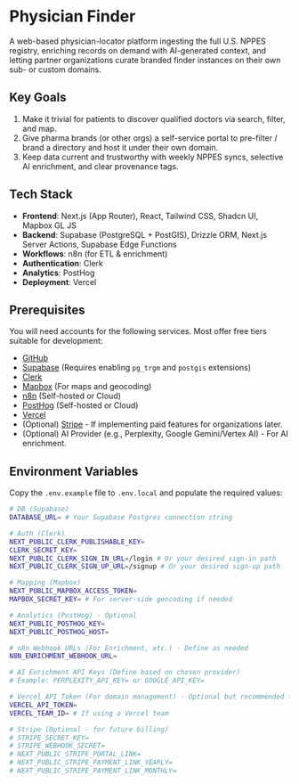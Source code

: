 # Physician Finder

A web-based physician-locator platform ingesting the full U.S. NPPES registry, enriching records on demand with AI-generated context, and letting partner organizations curate branded finder instances on their own sub- or custom domains.

## Key Goals

1.  Make it trivial for patients to discover qualified doctors via search, filter, and map.
2.  Give pharma brands (or other orgs) a self-service portal to pre-filter / brand a directory and host it under their own domain.
3.  Keep data current and trustworthy with weekly NPPES syncs, selective AI enrichment, and clear provenance tags.

## Tech Stack

-   **Frontend**: Next.js (App Router), React, Tailwind CSS, Shadcn UI, Mapbox GL JS
-   **Backend**: Supabase (PostgreSQL + PostGIS), Drizzle ORM, Next.js Server Actions, Supabase Edge Functions
-   **Workflows**: n8n (for ETL & enrichment)
-   **Authentication**: Clerk
-   **Analytics**: PostHog
-   **Deployment**: Vercel

## Prerequisites

You will need accounts for the following services. Most offer free tiers suitable for development:

-   [GitHub](https://github.com/)
-   [Supabase](https://supabase.com/) (Requires enabling `pg_trgm` and `postgis` extensions)
-   [Clerk](https://clerk.com/)
-   [Mapbox](https://www.mapbox.com/) (For maps and geocoding)
-   [n8n](https://n8n.io/) (Self-hosted or Cloud)
-   [PostHog](https://posthog.com/) (Self-hosted or Cloud)
-   [Vercel](https://vercel.com/)
-   (Optional) [Stripe](https://stripe.com/) - If implementing paid features for organizations later.
-   (Optional) AI Provider (e.g., Perplexity, Google Gemini/Vertex AI) - For AI enrichment.

## Environment Variables

Copy the `.env.example` file to `.env.local` and populate the required values:

```bash
# DB (Supabase)
DATABASE_URL= # Your Supabase Postgres connection string

# Auth (Clerk)
NEXT_PUBLIC_CLERK_PUBLISHABLE_KEY=
CLERK_SECRET_KEY=
NEXT_PUBLIC_CLERK_SIGN_IN_URL=/login # Or your desired sign-in path
NEXT_PUBLIC_CLERK_SIGN_UP_URL=/signup # Or your desired sign-up path

# Mapping (Mapbox)
NEXT_PUBLIC_MAPBOX_ACCESS_TOKEN=
MAPBOX_SECRET_KEY= # For server-side geocoding if needed

# Analytics (PostHog) - Optional
NEXT_PUBLIC_POSTHOG_KEY=
NEXT_PUBLIC_POSTHOG_HOST=

# n8n Webhook URLs (For Enrichment, etc.) - Define as needed
N8N_ENRICHMENT_WEBHOOK_URL=

# AI Enrichment API Keys (Define based on chosen provider)
# Example: PERPLEXITY_API_KEY= or GOOGLE_API_KEY=

# Vercel API Token (For domain management) - Optional but recommended for automation
VERCEL_API_TOKEN=
VERCEL_TEAM_ID= # If using a Vercel team

# Stripe (Optional - for future billing)
# STRIPE_SECRET_KEY=
# STRIPE_WEBHOOK_SECRET=
# NEXT_PUBLIC_STRIPE_PORTAL_LINK=
# NEXT_PUBLIC_STRIPE_PAYMENT_LINK_YEARLY=
# NEXT_PUBLIC_STRIPE_PAYMENT_LINK_MONTHLY=